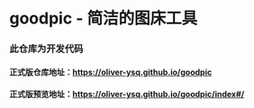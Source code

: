 # goodpic - 简洁的图床工具

### 此仓库为开发代码
#### 正式版仓库地址：https://oliver-ysq.github.io/goodpic
#### 正式版预览地址：https://oliver-ysq.github.io/goodpic/index#/
